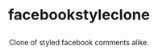 <div align="center">
<a target="_blank" href="https://i.imgur.com/xAQzc7x.png" border="0"></a> 
</div>
<br>
<p align="center" style="font-size: 29px"><b>facebookstyleclone</b></p>
<p align="center">
  Clone of styled facebook comments alike.<br>
  <br>
</p>


